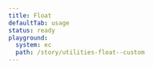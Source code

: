 ```yaml
---
title: Float
defaultTab: usage
status: ready
playground:
  system: ec
  path: /story/utilities-float--custom
---
```

